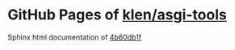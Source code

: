 GitHub Pages of [klen/asgi-tools](https://github.com/klen/asgi-tools.git)
===
Sphinx html documentation of [4b60db1f](https://github.com/klen/asgi-tools/tree/4b60db1fc20fcaeeac675bfc057715d1941b07db)
